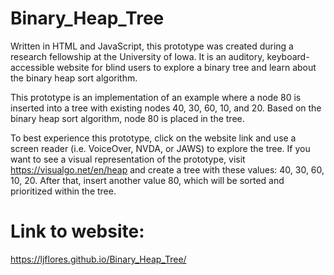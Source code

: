 # Binary_Heap_Tree
Written in HTML and JavaScript, this prototype was created during a research fellowship at the University of Iowa. It is an auditory, keyboard-accessible website for blind users to explore a binary tree and learn about the binary heap sort algorithm.

This prototype is an implementation of an example where a node 80 is inserted into a tree with existing nodes 40, 30, 60, 10, and 20. Based on the binary heap sort algorithm, node 80 is placed in the tree.

To best experience this prototype, click on the website link and use a screen reader (i.e. VoiceOver, NVDA, or JAWS) to explore the tree. If you want to see a visual representation of the prototype, visit https://visualgo.net/en/heap and create a tree with these values: 40, 30, 60, 10, 20. After that, insert another value 80, which will be sorted and prioritized within the tree.

# Link to website: 
https://ljflores.github.io/Binary_Heap_Tree/

